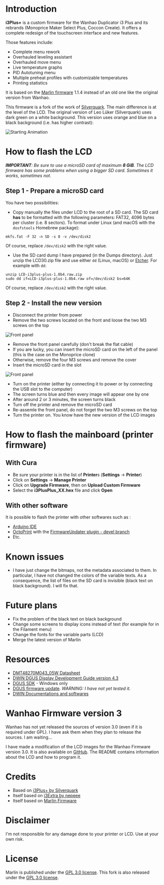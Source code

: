 # Introduction

**i3Plus+** is a custom firmware for the Wanhao Duplicator i3 Plus and its rebrands (Monoprice Maker Select Plus, Coccon Create). It offers a complete redesign of the touchscreen interface and new features.

Those features include:

* Complete menu rework
* Overhauled leveling assistant
* Overhauled move menu
* Live temperature graphs
* PID Autotuning menu
* Multiple preheat profiles with customizable temperatures
* Printing statistics

It is based on the [Marlin firmware](https://github.com/MarlinFirmware/Marlin) 1.1.4 instead of an old one like the original version from Wanhao.

This firmware is a fork of the work of [Silverquark](https://silverquark.github.io/i3PlusPlusSite/). The main difference is at the level of the LCD. The original version of Leo Lüker (Silverquark) uses dark green on a white background. This version uses orange and blue on a black background (i.e. has higher contrast):

![Starting Animation](https://raw.githubusercontent.com/andrivet/i3PlusPlus/master/assets/LCD.gif)

# How to flash the LCD

_**IMPORTANT**: Be sure to use a microSD card of maximum **8 GiB**. The LCD firmware has some problems when using a bigger SD card. Sometimes it works, sometimes not._

## Step 1 - Prepare a microSD card

You have two possibilities:

- Copy manually the files under LCD to the root of a SD card. The SD card **has** to be formatted with the following parameters: FAT32, 4096 bytes per cluster (i.e. 8 sectors). To format under Linux (and macOS with the `dosfstools` Homebrew package):

```
mkfs.fat -F 32 -n SD -s 8 -v /dev/disk2
```

Of course, replace `/dev/disk2` with the right value.

- Use the SD card dump I have prepared (in the Dumps directory). Just unzip the LCD30.zip file and use either `dd` (Linux, macOS) or [Etcher](https://etcher.io). For example with `dd`:

```
unzip LCD-i3plus-plus-1.0b4.raw.zip
sudo dd if=LCD-i3plus-plus-1.0b4.raw of=/dev/disk2 bs=64K
```

Of course, replace `/dev/disk2` with the right value.

## Step 2 - Install the new version

- Disconnect the printer from power
- Remove the two screws located on the front and loose the two M3 screws on the top

![Front panel](https://raw.github.com/andrivet/Wanhao-i3-Plus/master/assets/front-panel-screws.jpg)

- Remove the front panel carefully (don't break the flat cable)
- If you are lucky, you can insert the microSD card on the left of the panel (this is the case on the Monoprice clone)
- Otherwise, remove the four M3 screws and remove the cover
- Insert the microSD card in the slot

![Front panel](https://raw.github.com/andrivet/Wanhao-i3-Plus/master/assets/LCD-board-microSD.jpg)

- Turn on the printer (either by connecting it to power or by connecting the USB slot to the computer)
- The screen turns blue and then every image will appear one by one
- After around 2 or 3 minutes, the screen turns black
- Turn off the printer and remove the microSD card
- Re-assemle the front panel, do not forget the two M3 screws on the top
- Turn the printer on. You know have the new version of the LCD images

# How to flash the mainboard (printer firmware)

## With Cura

* Be sure your printer is in the list of **Printer**s (**Settings** &#x2192; **Printer**)
* Click on **Settings** &#x2192; **Manage Printer**
* Click on **Upgrade Firmware**, then on **Upload Custom Firmware**
* Select the **i3PlusPlus_XX.hex** file and click **Open**

## With other software

It is possible to flash the printer with other softwares such as :

* [Arduino IDE](https://www.arduino.cc/en/Main/Software)
* [OctoPrint](https://github.com/foosel/OctoPrint) with the [FirmwareUpdater plugin - devel branch](https://github.com/OctoPrint/OctoPrint-FirmwareUpdater/tree/devel)
* Etc.


# Known issues

* I have just change the bitmaps, not the metadata associated to them. In particular, I have not changed the colors of the variable texts. As a consequence, the list of files on the SD card is invisible (black text on black background). I will fix that.

# Future plans

* Fix the problem of the black text on black background
* Change some screens to display icons instead of text (for example for in the Filament menu)
* Change the fonts for the variable parts (LCD)
* Merge the latest version of Marlin

# Resources

- [DMT48270M043_05W Datasheet](http://www.dwin.com.cn/uploads/English%20Documents/Mini%20DGUS/DMT48270M043_05W_DATASHEET.pdf)
- [DWIN DGUS Display Development Guide version 4.3](http://dwin.com.cn/uploads/产品数据手册/DWIN%20DGUS%20DEV%20GUIDE_V43_2015.pdf)
- [DGUS SDK](http://www.dwin.com.cn/uploads/English%20Documents/DGUS_SDK.rar) - Windows only
- [DGUS firmware update](http://www.dwin.com.cn/uploads/产品数据手册/DGUS%20upgrade%20program%2020161024%20.rar). _WARNING: I have not yet tested it._
- [DWIN Documentations and softwares](http://dwin.com.cn/english/products/bt-72876584214435.html)

# Wanhao Firmware version 3

Wanhao has not yet released the sources of version 3.0 (even if it is required under GPL). I have ask them when they plan to release the sources. I am waiting...

I have made a modification of the LCD images for the Wanhao Firmware version 3.0. It is also available on [GitHub](https://github.com/andrivet/Wanhao-i3-Plus). The README contains information about the LCD and how to program it.

# Credits

* Based on [i3Plus+ by Silverquark](https://silverquark.github.io/i3PlusPlusSite/)
* Itself based on [i3Extra by nepeee](https://github.com/nepeee/i3Extra)
* Itself based on [Marlin Firmware](https://github.com/MarlinFirmware/Marlin)

# Disclaimer

I'm not responsible for any damage done to your printer or LCD. Use at your own risk.


# License

Marlin is published under the [GPL 3.0 license](https://github.com/COPYING.md). This fork is also released under the [GPL 3.0 license](https://github.com/COPYING.md).


